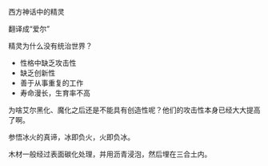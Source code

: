 西方神话中的精灵

翻译成“爱尔”

精灵为什么没有统治世界？

* 性格中缺乏攻击性
* 缺乏创新性
* 善于从事重复的工作
* 寿命漫长，生育率不高

为啥艾尔黑化、魔化之后还是不能具有创造性呢？他们的攻击性本身已经大大提高了啊。



参悟冰火的真谛，冰即负火，火即负冰。

木材一般经过表面碳化处理，并用沥青浸泡，然后埋在三合土内。